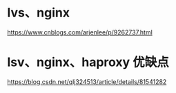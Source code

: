 # lvs、nginx

https://www.cnblogs.com/arjenlee/p/9262737.html

# lsv、nginx、haproxy 优缺点

https://blog.csdn.net/qlj324513/article/details/81541282